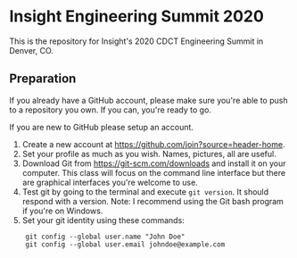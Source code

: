 # Insight Engineering Summit 2020

This is the repository for Insight's 2020 CDCT Engineering Summit in Denver, CO.

## Preparation

If you already have a GitHub account, please make sure you're able to push to a repository you own. If you can, you're ready to go.

If you are new to GitHub please setup an account.

1. Create a new account at https://github.com/join?source=header-home.
2. Set your profile as much as you wish. Names, pictures, all are useful.
3. Download Git from https://git-scm.com/downloads and install it on your computer. This class will focus on the command line interface but there are graphical interfaces you're welcome to use.
4. Test git by going to the terminal and execute `git version`. It should respond with a version. Note: I recommend using the Git bash program if you're on Windows.
5. Set your git identity using these commands:
```
    git config --global user.name "John Doe"
    git config --global user.email johndoe@example.com
```
